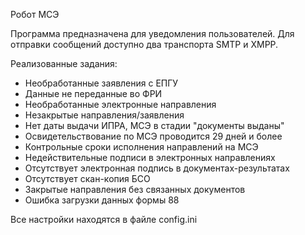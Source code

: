Робот МСЭ

Программа предназначена для уведомления пользователей. Для отправки сообщений доступно два транспорта SMTP и XMPP.

Реализованные задания:
- Необработанные заявления с ЕПГУ
- Данные не переданные во ФРИ
- Необработанные электронные направления
- Незакрытые направления/заявления
- Нет даты выдачи ИПРА, МСЭ в стадии "документы выданы"
- Освидетельствование по МСЭ проводится 29 дней и более
- Контрольные сроки исполнения направлений на МСЭ
- Недействительные подписи в электронных направлениях
- Отсутствует электронная подпись в документах-результатах
- Отсутствует скан-копия БСО
- Закрытые направления без связанных документов
- Ошибка загрузки данных формы 88

Все настройки находятся в файле config.ini
